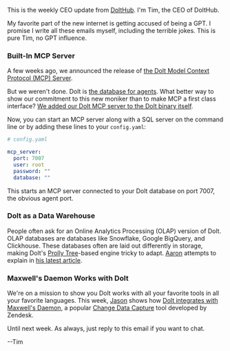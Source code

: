 This is the weekly CEO update from [DoltHub](https://www.dolthub.com/). I'm Tim, the CEO of DoltHub. 

My favorite part of the new internet is getting accused of being a GPT. I promise I write all these emails myself, including the terrible jokes. This is pure Tim, no GPT influence.

### Built-In MCP Server

A few weeks ago, we announced the release of [the Dolt Model Context Protocol (MCP) Server](https://www.dolthub.com/blog/2025-08-14-announcing-dolt-mcp/). 

But we weren't done. Dolt is [the database for agents](https://www.dolthub.com/blog/2025-03-17-dolt-agentic-workflows/). What better way to show our commitment to this new moniker than to make MCP a first class interface? [We added our Dolt MCP server to the Dolt binary itself](https://www.dolthub.com/blog/2025-09-09-announcing-dolt-sql-server-mcp/).

Now, you can start an MCP server along with a SQL server on the command line or by adding these lines to your `config.yaml`:

```yaml
# config.yaml

mcp_server:
  port: 7007
  user: root
  password: ""
  database: ""
```

This starts an MCP server connected to your Dolt database on port 7007, the obvious agent port.

### Dolt as a Data Warehouse 

People often ask for an Online Analytics Processing (OLAP) version of Dolt. OLAP databases are databases like Snowflake, Google BigQuery, and Clickhouse. These databases often are laid out differently in storage, making Dolt's [Prolly Tree](https://docs.dolthub.com/architecture/storage-engine/prolly-tree)-based engine tricky to adapt. [Aaron](https://www;dolthub.com/team#aaron) attempts to explain in [his latest article](https://www.dolthub.com/blog/2025-09-10-challenges-with-prolly-trees-and-columnar-storage/).

### Maxwell's Daemon Works with Dolt

We're on a mission to show you Dolt works with all your favorite tools in all your favorite languages. This week, [Jason](https://www.dolthub.com/team#jason) shows how [Dolt integrates with Maxwell's Daemon](https://www.dolthub.com/blog/2025-09-05-maxwell-works-with-dolt/), a popular [Change Data Capture](https://www.dolthub.com/blog/2023-03-01-change-data-capture/) tool developed by Zendesk.

Until next week. As always, just reply to this email if you want to chat.

--Tim